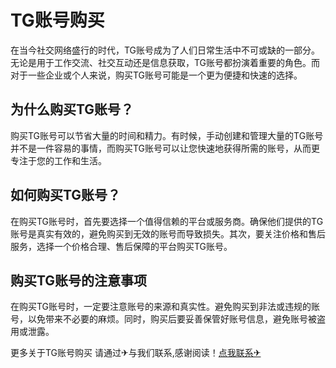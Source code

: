 # TG账号购买

在当今社交网络盛行的时代，TG账号成为了人们日常生活中不可或缺的一部分。无论是用于工作交流、社交互动还是信息获取，TG账号都扮演着重要的角色。而对于一些企业或个人来说，购买TG账号可能是一个更为便捷和快速的选择。

## 为什么购买TG账号？

购买TG账号可以节省大量的时间和精力。有时候，手动创建和管理大量的TG账号并不是一件容易的事情，而购买TG账号可以让您快速地获得所需的账号，从而更专注于您的工作和生活。

## 如何购买TG账号？

在购买TG账号时，首先要选择一个值得信赖的平台或服务商。确保他们提供的TG账号是真实有效的，避免购买到无效的账号而导致损失。其次，要关注价格和售后服务，选择一个价格合理、售后保障的平台购买TG账号。

## 购买TG账号的注意事项

在购买TG账号时，一定要注意账号的来源和真实性。避免购买到非法或违规的账号，以免带来不必要的麻烦。同时，购买后要妥善保管好账号信息，避免账号被盗用或泄露。

更多关于TG账号购买 请通过✈与我们联系,感谢阅读！[点我联系✈](https://dl.G208.com)